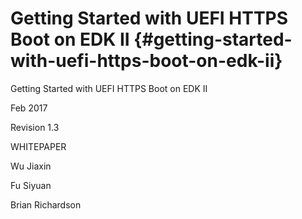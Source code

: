 # Getting Started with UEFI HTTPS Boot on EDK II {#getting-started-with-uefi-https-boot-on-edk-ii}

Getting Started with UEFI HTTPS Boot on EDK II

Feb 2017

Revision 1.3

WHITEPAPER

Wu Jiaxin

Fu Siyuan

Brian Richardson